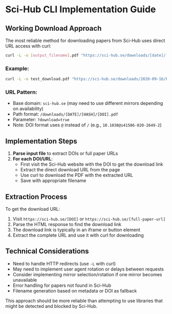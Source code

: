 # Sci-Hub CLI Implementation Guide

## Working Download Approach

The most reliable method for downloading papers from Sci-Hub uses direct URL access with curl:

```bash
curl -L -o [output_filename].pdf "https://sci-hub.se/downloads/[date]/[hash]/[doi].pdf?download=true"
```

### Example:
```bash
curl -L -o test_download.pdf "https://sci-hub.se/downloads/2020-09-16/b9/10.1038@s41586-020-2649-2.pdf?download=true"
```

### URL Pattern:
- Base domain: `sci-hub.se` (may need to use different mirrors depending on availability)
- Path format: `/downloads/[DATE]/[HASH]/[DOI].pdf`
- Parameter: `?download=true`
- Note: DOI format uses `@` instead of `/` (e.g., `10.1038@s41586-020-2649-2`)

## Implementation Steps

1. **Parse input file** to extract DOIs or full paper URLs
2. **For each DOI/URL**:
   - First visit the Sci-Hub website with the DOI to get the download link
   - Extract the direct download URL from the page
   - Use curl to download the PDF with the extracted URL
   - Save with appropriate filename

## Extraction Process

To get the download URL:
1. Visit `https://sci-hub.se/[DOI]` or `https://sci-hub.se/[full-paper-url]`
2. Parse the HTML response to find the download link
3. The download link is typically in an iframe or button element
4. Extract the complete URL and use it with curl for downloading

## Technical Considerations

- Need to handle HTTP redirects (use `-L` with curl)
- May need to implement user agent rotation or delays between requests
- Consider implementing mirror selection/rotation if one mirror becomes unavailable
- Error handling for papers not found in Sci-Hub
- Filename generation based on metadata or DOI as fallback

This approach should be more reliable than attempting to use libraries that might be detected and blocked by Sci-Hub. 
